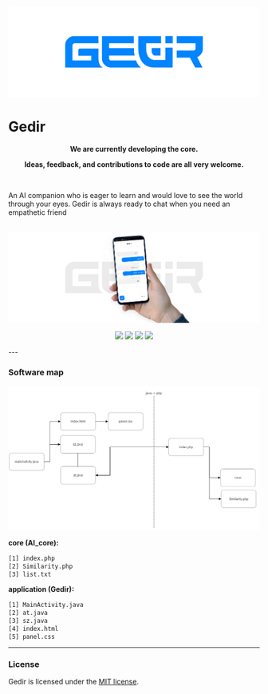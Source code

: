 <p align="center"><img src="Image/header.png" alt="Gedir"></p>

# Gedir

**<p align="center">We are currently developing the core.</p>**
**<p align="center">Ideas, feedback, and contributions to code are all very welcome.</p>**

</br>

An AI companion who is eager to learn and would love to see the world through your eyes. Gedir is always ready to chat when you need an empathetic friend

</br>

<img src="Image/gedir.png" alt="Gedir">
<p align="center">
<img src="https://img.shields.io/github/languages/count/sobazino/gedir">
<img src="https://img.shields.io/github/license/sobazino/gedir">
<img src="https://img.shields.io/badge/Roadmap-2022-yellowgreen.svg">
<img src="https://img.shields.io/badge/Author-Mehran%20Nosrati-blue.svg">
</p>
---

### Software map

<img src="Image/map.png" alt="map">

**core (AI_core):**

```
[1] index.php
[2] Similarity.php
[3] list.txt
```

**application (Gedir):**

```
[1] MainActivity.java
[2] at.java
[3] sz.java
[4] index.html
[5] panel.css
```

---

### License

Gedir is licensed under the [MIT license](https://github.com/sobazino/AI_Gedir/blob/main/LICENSE).
